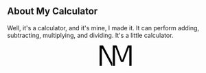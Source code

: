 ## About My Calculator

Well, it's a calculator, and it's mine, I made it. It can perform adding,
subtracting, multiplying, and dividing. It's a little calculator.

<p align="center">
    <img src="img/logo.png" alt="My Logo" width="77" height="50" />
</p>
